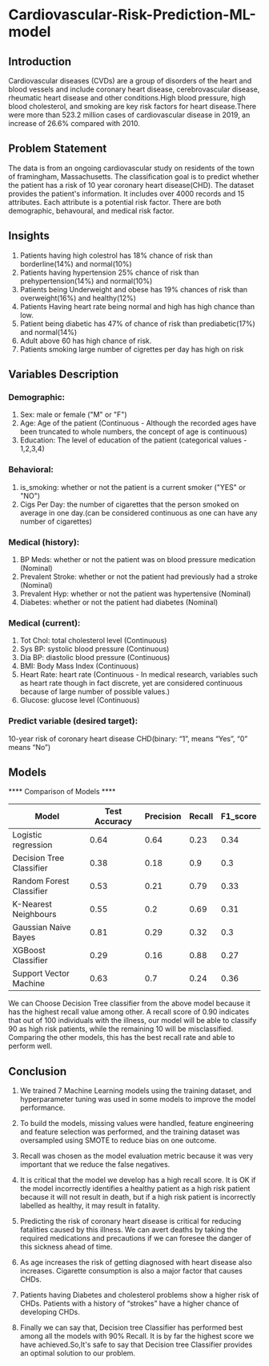 # Cardiovascular-Risk-Prediction-ML-model

## Introduction
Cardiovascular diseases (CVDs) are a group of disorders of the heart and blood vessels and include coronary heart disease, cerebrovascular disease, rheumatic heart disease and other conditions.High blood pressure, high blood cholesterol, and smoking are key risk factors for heart disease.There were more than 523.2 million cases of cardiovascular disease in 2019, an increase of 26.6% compared with 2010.

## Problem Statement
The data is from an ongoing cardiovascular study on residents of the town of framingham, Massachusetts. The classification goal is to predict whether the patient has a risk of 10 year coronary heart disease(CHD). The dataset provides the patient's information. It includes over 4000 records and 15 attributes. Each attribute is a potential risk factor. There are both demographic, behavoural, and medical risk factor.

## Insights
1. Patients having high colestrol has 18% chance of risk than borderline(14%) and normal(10%)
2. Patients having hypertension 25% chance of risk than prehypertension(14%) and normal(10%)
3. Patients being Underweight and obese has 19% chances of risk than overweight(16%) and healthy(12%)
4. Patients Having heart rate being normal and high has high chance than low.
5. Patient being diabetic has 47% of chance of risk than prediabetic(17%) and normal(14%)
6. Adult above 60 has high chance of risk.
7. Patients smoking large number of cigrettes per day has high on risk


## Variables Description

### Demographic:

1. Sex: male or female ("M" or "F")
2. Age: Age of the patient (Continuous - Although the recorded ages have been truncated to whole numbers, the concept of age is continuous)
3. Education: The level of education of the patient (categorical values - 1,2,3,4)

### Behavioral:

1. is_smoking: whether or not the patient is a current smoker ("YES" or "NO")
2. Cigs Per Day: the number of cigarettes that the person smoked on average in one day.(can be considered continuous as one can have any number of cigarettes)

### Medical (history):

1. BP Meds: whether or not the patient was on blood pressure medication (Nominal)
2. Prevalent Stroke: whether or not the patient had previously had a stroke (Nominal)
3. Prevalent Hyp: whether or not the patient was hypertensive (Nominal)
4. Diabetes: whether or not the patient had diabetes (Nominal)

### Medical (current):

1. Tot Chol: total cholesterol level (Continuous)
2. Sys BP: systolic blood pressure (Continuous)
3. Dia BP: diastolic blood pressure (Continuous)
4. BMI: Body Mass Index (Continuous)
5. Heart Rate: heart rate (Continuous - In medical research, variables such as heart rate though in fact discrete, yet are considered continuous because of large number of possible values.)
6. Glucose: glucose level (Continuous)

### Predict variable (desired target):

  10-year risk of coronary heart disease CHD(binary: “1”, means “Yes”, “0” means “No”)


## Models

**** Comparison of  Models ****

|          Model           | Test Accuracy | Precision | Recall | F1_score |
|--------------------------|---------------|-----------|--------|----------|
|   Logistic regression    |      0.64     |    0.64   |  0.23  |   0.34   |
| Decision Tree Classifier |      0.38     |    0.18   |  0.9   |   0.3    |
| Random Forest Classifier |      0.53     |    0.21   |  0.79  |   0.33   |
|   K-Nearest Neighbours   |      0.55     |    0.2    |  0.69  |   0.31   |
|   Gaussian Naive Bayes   |      0.81     |    0.29   |  0.32  |   0.3    |
|    XGBoost Classifier    |      0.29     |    0.16   |  0.88  |   0.27   |
|  Support Vector Machine  |      0.63     |    0.7    |  0.24  |   0.36   |

We can Choose Decision Tree classifier from the above model because it has the highest recall value among other. A recall score of 0.90 indicates that out of 100 individuals with the illness, our model will be able to classify 90 as high risk patients, while the remaining 10 will be misclassified. Comparing the other models, this has the best recall rate and able to perform well.


## Conclusion
1. We trained 7 Machine Learning models using the training dataset, and hyperparameter tuning was used in some models to improve the model performance.

2. To build the models, missing values were handled, feature engineering and feature selection was performed, and the training dataset was oversampled using SMOTE to reduce bias on one outcome.

3. Recall was chosen as the model evaluation metric because it was very important that we reduce the false negatives.

4. It is critical that the model we develop has a high recall score. It is OK if the model incorrectly identifies a healthy patient as a high risk patient because it will not result in death, but if a high risk patient is incorrectly labelled as healthy, it may result in fatality.

5. Predicting the risk of coronary heart disease is critical for reducing fatalities caused by this illness. We can avert deaths by taking the required medications and precautions if we can foresee the danger of this sickness ahead of time.

6. As age increases the risk of getting diagnosed with heart disease also increases. Cigarette consumption is also a major factor that causes CHDs.

7. Patients having Diabetes and cholesterol problems show a higher risk of CHDs. Patients with a history of “strokes” have a higher chance of developing CHDs.

8. Finally we can say that, Decision tree Classifier has performed best among all the models with 90% Recall. It is by far the highest score we have achieved.So,It's safe to say that Decision tree Classifier provides an optimal solution to our problem.
